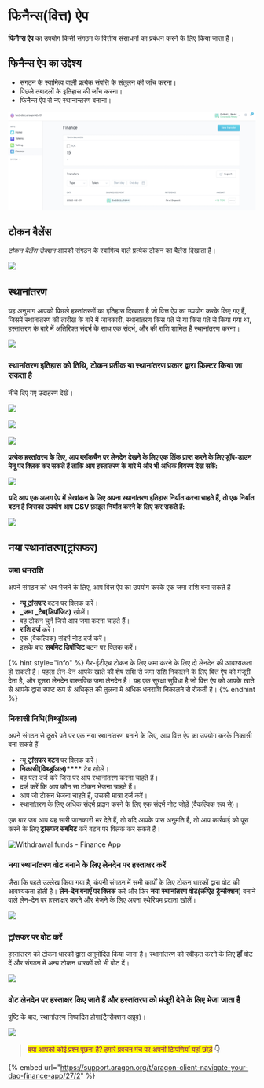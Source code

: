 # फिनैन्स(वित्त) ऐप

**फिनैन्स ऐप** का उपयोग किसी संगठन के वित्तीय संसाधनों का प्रबंधन करने के लिए किया जाता है।

## फिनैन्स ऐप का उद्देश्य

* संगठन के स्वामित्व वाली प्रत्येक संपत्ति के संतुलन की जाँच करना।&#x20;
* पिछले तबादलों के इतिहास की जाँच करना।&#x20;
* फिनैन्स ऐप से नए स्थानान्तरण बनाना।



![](<../../../../.gitbook/assets/Schermata 2022-02-09 alle 09.52.02.png>)

## टोकन बैलेंस

_टोकन बैलेंस सेक्शन_ आपको संगठन के स्वामित्व वाले प्रत्येक टोकन का बैलेंस दिखाता है।

![](https://d33v4339jhl8k0.cloudfront.net/docs/assets/5c98a4fe0428633d2cf3fcf7/images/5d8a62772c7d3a7e9ae190b0/file-eLUV9SRU2y.png)

## स्थानांतरण

यह अनुभाग आपको पिछले हस्तांतरणों का इतिहास दिखाता है जो वित्त ऐप का उपयोग करके किए गए हैं, जिसमें स्थानांतरण की तारीख के बारे में जानकारी, स्थानांतरण किस पते से या किस पते से किया गया था, हस्तांतरण के बारे में अतिरिक्त संदर्भ के साथ एक संदर्भ, और की राशि शामिल है स्थानांतरण करना।

![](https://d33v4339jhl8k0.cloudfront.net/docs/assets/5c98a4fe0428633d2cf3fcf7/images/5d8a62832c7d3a7e9ae190b1/file-5lFKotQ4xB.png)

### स्थानांतरण इतिहास को तिथि, टोकन प्रतीक या स्थानांतरण प्रकार द्वारा फ़िल्टर किया जा सकता है

नीचे दिए गए उदाहरण देखें।

![](https://d33v4339jhl8k0.cloudfront.net/docs/assets/5c98a4fe0428633d2cf3fcf7/images/5d8a629604286364bc8f80c5/file-TXwf7noy6I.png)

![](https://d33v4339jhl8k0.cloudfront.net/docs/assets/5c98a4fe0428633d2cf3fcf7/images/5d8a62a52c7d3a7e9ae190b8/file-HWRr2HXIlA.png)

![](https://d33v4339jhl8k0.cloudfront.net/docs/assets/5c98a4fe0428633d2cf3fcf7/images/5d8a62b62c7d3a7e9ae190b9/file-vWgrnBRGM4.png)

**प्रत्येक हस्तांतरण के लिए, आप ब्लॉकचैन पर लेनदेन देखने के लिए एक लिंक प्राप्त करने के लिए ड्रॉप-डाउन मेनू पर क्लिक कर सकते हैं ताकि आप हस्तांतरण के बारे में और भी अधिक विवरण देख सकें:**

![](https://d33v4339jhl8k0.cloudfront.net/docs/assets/5c98a4fe0428633d2cf3fcf7/images/5d8a62c904286364bc8f80cc/file-Puf5b59tKe.png)

**यदि आप एक अलग ऐप में लेखांकन के लिए अपना स्थानांतरण इतिहास निर्यात करना चाहते हैं, तो एक निर्यात बटन है जिसका उपयोग आप CSV फ़ाइल निर्यात करने के लिए कर सकते हैं:**

![](https://d33v4339jhl8k0.cloudfront.net/docs/assets/5c98a4fe0428633d2cf3fcf7/images/5d8a62e604286364bc8f80ce/file-wgYMOA7KJK.png)

## नया स्थानांतरण(**ट्रांसफर)**

### जमा धनराशि

अपने संगठन को धन भेजने के लिए, आप वित्त ऐप का उपयोग करके एक जमा राशि बना सकते हैं

* **न्यू ट्रांसफर** बटन पर क्लिक करें।
* **\_जमा \_टैब(डिपॉजिट)** खोलें।
* वह टोकन चुनें जिसे आप जमा करना चाहते हैं।
* **राशि दर्ज** करें।
* एक (वैकल्पिक) संदर्भ नोट दर्ज करें।
* इसके बाद **सबमिट डिपॉजिट** बटन पर क्लिक करें।

{% hint style="info" %}
गैर-ईटीएच टोकन के लिए जमा करने के लिए दो लेनदेन की आवश्यकता हो सकती है। पहला लेन-देन आपके खाते की शेष राशि से जमा राशि निकालने के लिए वित्त ऐप को मंजूरी देता है, और दूसरा लेनदेन वास्तविक जमा लेनदेन है। यह एक सुरक्षा सुविधा है जो वित्त ऐप को आपके खाते से आपके द्वारा स्पष्ट रूप से अधिकृत की तुलना में अधिक धनराशि निकालने से रोकती है।
{% endhint %}

### निकासी निधि(विथ्ड्रॉअल)

अपने संगठन से दूसरे पते पर एक नया स्थानांतरण बनाने के लिए, आप वित्त ऐप का उपयोग करके निकासी बना सकते हैं



* न्यू **ट्रांसफर बटन** पर क्लिक करें।&#x20;
* **निकासी(**विथ्ड्रॉअल)**\*\*\*\*** टैब खोलें।&#x20;
* वह पता दर्ज करें जिस पर आप स्थानांतरण करना चाहते हैं।&#x20;
* दर्ज करें कि आप कौन सा टोकन भेजना चाहते हैं।&#x20;
* आप जो टोकन भेजना चाहते हैं, उसकी मात्रा दर्ज करें।&#x20;
* स्थानांतरण के लिए अधिक संदर्भ प्रदान करने के लिए एक संदर्भ नोट जोड़ें (वैकल्पिक रूप से)।&#x20;

एक बार जब आप यह सारी जानकारी भर देते हैं, तो यदि आपके पास अनुमति है, तो आप कार्रवाई को पूरा करने के लिए **ट्रांसफर सबमिट** करें बटन पर क्लिक कर सकते हैं।



![Withdrawal funds - Finance App](https://d33v4339jhl8k0.cloudfront.net/docs/assets/5c98a4fe0428633d2cf3fcf7/images/5d8a63252c7d3a7e9ae190c4/file-L9njobkDLU.png)

### नया स्थानांतरण वोट बनाने के लिए लेनदेन पर हस्ताक्षर करें

जैसा कि पहले उल्लेख किया गया है, कंपनी संगठन में सभी कार्यों के लिए टोकन धारकों द्वारा वोट की आवश्यकता होती है। **लेन-देन बनाएँ पर क्लिक** करें और फिर **नया स्थानांतरण वोट(क्रीऐट ट्रैन्सैक्शन**) बनाने वाले लेन-देन पर हस्ताक्षर करने और भेजने के लिए अपना एथेरियम प्रदाता खोलें।

![](https://lh3.googleusercontent.com/UXQwChFz66jOLkHe2GvPoJ\_dTc0dWafDE1aUsgS6GVP47AlL\_RNwSvBTLzZqQDq4M8rxpts6acwsYr2MIO4dRBwjJ6S56h8G1-w9f5c\_FJAK8usZabmT5WbQvR5bqCCXPr-fiGiX)

### ट्रांसफर पर वोट करें

हस्तांतरण को टोकन धारकों द्वारा अनुमोदित किया जाना है। स्थानांतरण को स्वीकृत करने के लिए **हाँ** वोट दें और संगठन में अन्य टोकन धारकों को भी वोट दें।

![](https://lh3.googleusercontent.com/BYjI\_u7oOJgw6s6\_0IVRxQy\_AAkEHiuc8aQes9a71HZNEknuNwO8FttrpeszbMIXY2j6AV7FfytR-eUi4Y\_eoILA\_WGjHiCz1cYasmUfj\_A0uhmod3bkh1ezWT6IhfP0GmyFmVG7)

### वोट लेनदेन पर हस्ताक्षर किए जाते हैं और हस्तांतरण को मंजूरी देने के लिए भेजा जाता है

पुष्टि के बाद, स्थानांतरण निष्पादित होगा(ट्रैन्सैक्शन अप्रूव)।

![](https://lh4.googleusercontent.com/C86GPoGAqAHhOiN-534hCWcWFeLBfwv3gsnEZ\_aXKwbYeaj67c8nNnvb3\_AK5fEAwPm03a-btdc-mLNkdy\_u-ezuZQG-g7iAvtjfHFoBmZxpYLoukXi7FT88VWifr79\_L21sGjxC)

> <mark style="color:purple;">क्या आपको कोई प्रश्न पूछना है? हमारे प्रवचन मंच पर अपनी टिप्पणियाँ यहाँ छोड़ें</mark> **👇**

{% embed url="https://support.aragon.org/t/aragon-client-navigate-your-dao-finance-app/27/2" %}
